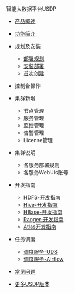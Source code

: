 <div class="sidebar_title icon_"> 智能大数据平台USDP </div>   



* [产品概述](usdpdc/1.0.x/README)
* [功能简介](usdpdc/1.0.x/release_notes)
* 规划及安装

  * [部署规划](usdpdc/1.0.x/plan&create/deploy_plan)
  * [安装部署](usdpdc/1.0.x/plan&create/install)
  * [首次创建](usdpdc/1.0.x/plan&create/first_create)
* 控制台操作
* 集群新增
  * 节点管理
  * 服务管理
  * 监控管理
  * 告警管理
  * License管理
* 集群说明

  * 各服务部署规则
  * 各服务WebUIs账号
* 开发指南
   * [HDFS-开发指南](/USDP/developer/hdfs)
   * [Hive-开发指南](/USDP/developer/hive)
   * [HBase-开发指南](/USDP/developer/hbase)
   * [Ranger-开发指南](/USDP/developer/ranger/README)
   * [Atlas开发指南](/USDP/developer/atlas)
* 任务调度
   * [调度服务-UDS](/USDP/schedule/uds)
   * [调度服务-Airflow](/USDP/schedule/airflow)
* [常见问题](usdpdc/1.0.x/FAQ)
* [更多USDP版本](/usdpdc/general/version_list)


